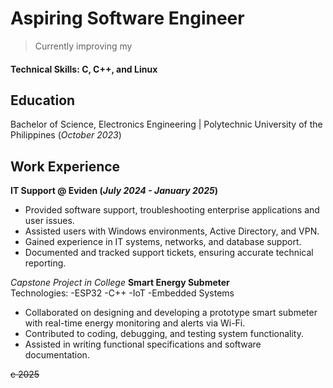 # Aspiring Software Engineer
>Currently improving my
#### Technical Skills: C, C++, and Linux

## Education      
Bachelor of Science, Electronics Engineering | Polytechnic University of the Philippines  (_October 2023_)

## Work Experience
**IT Support @ Eviden (_July 2024 - January 2025_)**
- Provided software support, troubleshooting enterprise applications and user issues. 
- Assisted users with Windows environments, Active Directory, and VPN. 
- Gained experience in IT systems, networks, and database support. 
- Documented and tracked support tickets, ensuring accurate technical reporting.


_Capstone Project in College_
**Smart Energy Submeter**      
Technologies: -ESP32 -C++ -IoT -Embedded Systems
- Collaborated on designing and developing a prototype smart submeter with real-time energy 
monitoring and alerts via Wi-Fi. 
- Contributed to coding, debugging, and testing system functionality. 
- Assisted in writing functional specifications and software documentation.

~~c 2025~~
